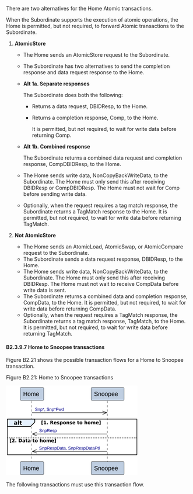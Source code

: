 There are two alternatives for the Home Atomic transactions.

When the Subordinate supports the execution of atomic operations, the Home is permitted, but not required, to forward Atomic transactions to the Subordinate.

1. **AtomicStore**

    - The Home sends an AtomicStore request to the Subordinate.
    - The Subordinate has two alternatives to send the completion response and data request response to the Home.

    - **Alt 1a. Separate responses**

        The Subordinate does both the following:

        - Returns a data request, DBIDResp, to the Home.
        - Returns a completion response, Comp, to the Home.

            It is permitted, but not required, to wait for write data before returning Comp.

    - **Alt 1b. Combined response**

        The Subordinate returns a combined data request and completion response, CompDBIDResp, to the Home.

    - The Home sends write data, NonCopyBackWriteData, to the Subordinate. The Home must only send this after receiving DBIDResp or CompDBIDResp. The Home must not wait for Comp before sending write data.
    - Optionally, when the request requires a tag match response, the Subordinate returns a TagMatch response to the Home. It is permitted, but not required, to wait for write data before returning TagMatch.

2. **Not AtomicStore**

    - The Home sends an AtomicLoad, AtomicSwap, or AtomicCompare request to the Subordinate.
    - The Subordinate sends a data request response, DBIDResp, to the Home.
    - The Home sends write data, NonCopyBackWriteData, to the Subordinate. The Home must only send this after receiving DBIDResp. The Home must not wait to receive CompData before write data is sent.
    - The Subordinate returns a combined data and completion response, CompData, to the Home. It is permitted, but not required, to wait for write data before returning CompData.
    - Optionally, when the request requires a TagMatch response, the Subordinate returns a tag match response, TagMatch, to the Home. It is permitted, but not required, to wait for write data before returning TagMatch.

#### B2.3.9.7 Home to Snoopee transactions

Figure B2.21 shows the possible transaction flows for a Home to Snoopee transaction.

Figure B2.21: Home to Snoopee transactions

![Image](page_95/image_000000_99188793b390eb025a10d775ba7f61a5e20894f2b476e9f70db0b85fc8758cc5.png)

The following transactions must use this transaction flow.